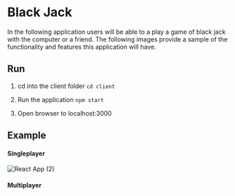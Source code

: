# Black Jack

In the following application users will be able to a play a game of black jack with the computer or a friend. The following images provide a sample of the functionality and features this application will have.


## Run

1. cd into the client folder
`cd client`

2. Run the application
`npm start`

3. Open browser to localhost:3000


## Example
#### Singleplayer
![React App (2)](https://user-images.githubusercontent.com/38298940/111365359-c7b23d80-8668-11eb-8f88-09cd84f75642.gif)
#### Multiplayer




